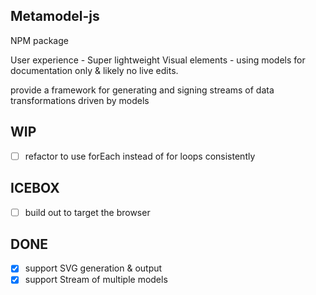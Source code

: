 Metamodel-js
------------

NPM package

User experience - Super lightweight Visual elements - using models for documentation only & likely no live edits.

provide a framework for generating and
signing streams of data transformations driven by models

WIP
---

- [ ] refactor to use forEach instead of for loops consistently

ICEBOX
------

- [ ] build out to target the browser

DONE
----

- [x] support SVG generation & output
- [x] support Stream of multiple models
